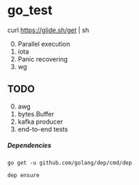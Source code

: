# go_test
curl https://glide.sh/get | sh

0. Parallel execution
0. iota
0. Panic recovering
0. wg

## TODO

0. awg
0. bytes.Buffer
0. kafka producer
0. end-to-end tests
##### Dependencies
`go get -u github.com/golang/dep/cmd/dep`

`dep ensure`

